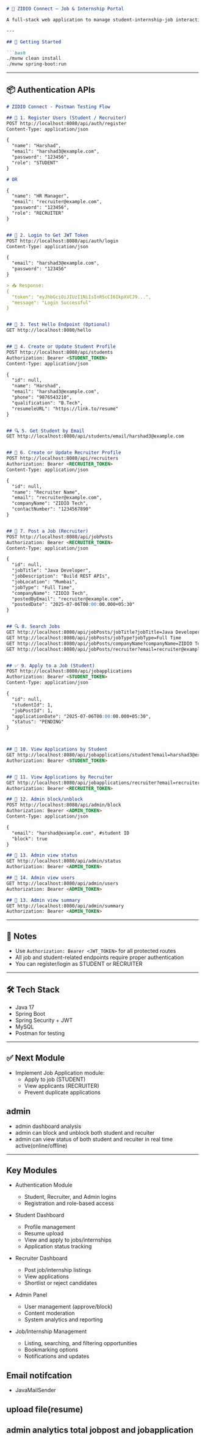 ```markdown
# 💼 ZIDIO Connect – Job & Internship Portal

A full-stack web application to manage student-internship-job interactions using Spring Boot, JWT Security, and MySQL.

---

## 🚀 Getting Started

```bash
./mvnw clean install
./mvnw spring-boot:run
```

---

## 📦 Authentication APIs
```markdown
# ZIDIO Connect - Postman Testing Flow

## 🔐 1. Register Users (Student / Recruiter)
POST http://localhost:8080/api/auth/register
Content-Type: application/json

{
  "name": "Harshad",
  "email": "harshad3@example.com",
  "password": "123456",
  "role": "STUDENT"
}

# OR

{
  "name": "HR Manager",
  "email": "recruiter@example.com",
  "password": "123456",
  "role": "RECRUITER"
}


## 🔑 2. Login to Get JWT Token
POST http://localhost:8080/api/auth/login
Content-Type: application/json

{
  "email": "harshad3@example.com",
  "password": "123456"
}

> 📥 Response:
{
  "token": "eyJhbGciOiJIUzI1NiIsInR5cCI6IkpXVCJ9...",
  "message": "Login Successful"
}


## 🧪 3. Test Hello Endpoint (Optional)
GET http://localhost:8080/hello


## 👤 4. Create or Update Student Profile
POST http://localhost:8080/api/students
Authorization: Bearer <STUDENT_TOKEN>
Content-Type: application/json

{
  "id": null,
  "name": "Harshad",
  "email": "harshad3@example.com",
  "phone": "9876543210",
  "qualification": "B.Tech",
  "resumeleURL": "https://link.to/resume"
}


## 🔍 5. Get Student by Email
GET http://localhost:8080/api/students/email/harshad3@example.com


## 🏢 6. Create or Update Recruiter Profile
POST http://localhost:8080/api/recruiters
Authorization: Bearer <RECRUITER_TOKEN>
Content-Type: application/json

{
  "id": null,
  "name": "Recruiter Name",
  "email": "recruiter@example.com",
  "companyName": "ZIDIO Tech",
  "contactNumber": "1234567890"
}


## 🎯 7. Post a Job (Recruiter)
POST http://localhost:8080/api/jobPosts
Authorization: Bearer <RECRUITER_TOKEN>
Content-Type: application/json

{
  "id": null,
  "jobTitle": "Java Developer",
  "jobDescription": "Build REST APIs",
  "jobLocation": "Mumbai",
  "jobType": "Full Time",
  "companyName": "ZIDIO Tech",
  "postedByEmail": "recruiter@example.com",
  "postedDate": "2025-07-06T00:00:00.000+05:30"
}


## 🔍 8. Search Jobs
GET http://localhost:8080/api/jobPosts/jobTitle?jobTitle=Java Developer
GET http://localhost:8080/api/jobPosts/jobType?jobType=Full Time
GET http://localhost:8080/api/jobPosts/companyName?companyName=ZIDIO Tech
GET http://localhost:8080/api/jobPosts/recruiter?email=recruiter@example.com


## ✅ 9. Apply to a Job (Student)
POST http://localhost:8080/api/jobapplications
Authorization: Bearer <STUDENT_TOKEN>
Content-Type: application/json

{
  "id": null,
  "studentId": 1,
  "jobPostId": 1,      
  "applicationDate": "2025-07-06T00:00:00.000+05:30",
  "status": "PENDING"
}



## 📄 10. View Applications by Student
GET http://localhost:8080/api/jobapplications/student?email=harshad3@example.com
Authorization: Bearer <STUDENT_TOKEN>


## 🧾 11. View Applications by Recruiter
GET http://localhost:8080/api/jobapplications/recruiter?email=recruiter@example.com
Authorization: Bearer <RECRUITER_TOKEN>

## 🧾 12. Admin block/unblock
POST http://localhost:8080/api/admin/block
Authorization: Bearer <ADMIN_TOKEN>
Content-Type: application/json

{
  "email": "harshad@example.com", #student ID
  "block": true
}

## 🧾 13. Admin view status
GET http://localhost:8080/api/admin/status
Authorization: Bearer <ADMIN_TOKEN>

## 🧾 14. Admin view users
GET http://localhost:8080/api/admin/users
Authorization: Bearer <ADMIN_TOKEN>

## 🧾 13. Admin view summary
GET http://localhost:8080/api/admin/summary
Authorization: Bearer <ADMIN_TOKEN>

```
---

## 🔐 Notes

- Use `Authorization: Bearer <JWT_TOKEN>` for all protected routes
- All job and student-related endpoints require proper authentication
- You can register/login as STUDENT or RECRUITER

---

## 🛠️ Tech Stack

- Java 17
- Spring Boot
- Spring Security + JWT
- MySQL
- Postman for testing

---

## ✅ Next Module

- Implement Job Application module:
  - Apply to job (STUDENT)
  - View applicants (RECRUITER)
  - Prevent duplicate applications

## admin 
 - admin dashboard analysis
 - admin can block and unblock both student and recuiter
 - admin can view status of both student and recuiter in real time active(online/offline)
---

## Key Modules
 - Authentication Module
    - Student, Recruiter, and Admin logins
    - Registration and role-based access
 
 - Student Dashboard
    - Profile management
    - Resume upload
    - View and apply to jobs/internships
    - Application status tracking
 
 - Recruiter Dashboard
    - Post job/internship listings
    - View applications
    - Shortlist or reject candidates
 
 - Admin Panel
    - User management (approve/block)
    - Content moderation
    - System analytics and reporting
 
 - Job/Internship Management
    - Listing, searching, and filtering opportunities
    - Bookmarking options
    - Notifications and updates

## Email notifcation
  - JavaMailSender

## upload file(resume)

## admin analytics total jobpost and jobapplication
